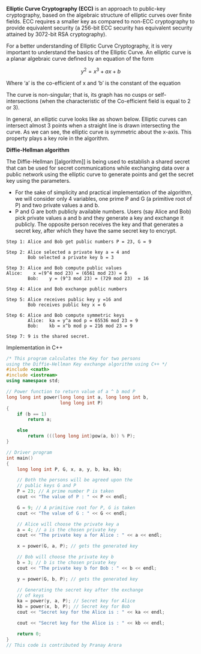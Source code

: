 **Elliptic Curve Cryptography (ECC)** is an approach to public-key cryptography, based on the algebraic structure of elliptic curves over finite fields. ECC requires a smaller key as compared to non-ECC cryptography to provide equivalent security (a 256-bit ECC security has equivalent security attained by 3072-bit RSA cryptography).

For a better understanding of Elliptic Curve Cryptography, it is very important to understand the basics of the Elliptic Curve. An elliptic curve is a planar algebraic curve defined by an equation of the form

$$y^2 = x^3+ax+b$$

Where ‘a’ is the co-efficient of x and ‘b’ is the constant of the equation  

The curve is non-singular; that is, its graph has no cusps or self-intersections (when the characteristic of the Co-efficient field is equal to 2 or 3). 

In general, an elliptic curve looks like as shown below. Elliptic curves can intersect almost 3 points when a straight line is drawn intersecting the curve. As we can see, the elliptic curve is symmetric about the x-axis. This property plays a key role in the algorithm.


**Diffie-Hellman algorithm**

The Diffie-Hellman [[algorithm]] is being used to establish a shared secret that can be used for secret communications while exchanging data over a public network using the elliptic curve to generate points and get the secret key using the parameters.  

-   For the sake of simplicity and practical implementation of the algorithm, we will consider only 4 variables, one prime P and G (a primitive root of P) and two private values a and b.
-   P and G are both publicly available numbers. Users (say Alice and Bob) pick private values a and b and they generate a key and exchange it publicly. The opposite person receives the key and that generates a secret key, after which they have the same secret key to encrypt.


```
Step 1: Alice and Bob get public numbers P = 23, G = 9

Step 2: Alice selected a private key a = 4 and
        Bob selected a private key b = 3

Step 3: Alice and Bob compute public values
Alice:    x =(9^4 mod 23) = (6561 mod 23) = 6
        Bob:    y = (9^3 mod 23) = (729 mod 23)  = 16

Step 4: Alice and Bob exchange public numbers

Step 5: Alice receives public key y =16 and
        Bob receives public key x = 6

Step 6: Alice and Bob compute symmetric keys
        Alice:  ka = y^a mod p = 65536 mod 23 = 9
        Bob:    kb = x^b mod p = 216 mod 23 = 9

Step 7: 9 is the shared secret.
```

Implementation in C++

```cpp
/* This program calculates the Key for two persons
using the Diffie-Hellman Key exchange algorithm using C++ */
#include <cmath>
#include <iostream>
using namespace std;

// Power function to return value of a ^ b mod P
long long int power(long long int a, long long int b,
					long long int P)
{
	if (b == 1)
		return a;

	else
		return (((long long int)pow(a, b)) % P);
}

// Driver program
int main()
{
	long long int P, G, x, a, y, b, ka, kb;

	// Both the persons will be agreed upon the
	// public keys G and P
	P = 23; // A prime number P is taken
	cout << "The value of P : " << P << endl;

	G = 9; // A primitive root for P, G is taken
	cout << "The value of G : " << G << endl;

	// Alice will choose the private key a
	a = 4; // a is the chosen private key
	cout << "The private key a for Alice : " << a << endl;

	x = power(G, a, P); // gets the generated key

	// Bob will choose the private key b
	b = 3; // b is the chosen private key
	cout << "The private key b for Bob : " << b << endl;

	y = power(G, b, P); // gets the generated key

	// Generating the secret key after the exchange
	// of keys
	ka = power(y, a, P); // Secret key for Alice
	kb = power(x, b, P); // Secret key for Bob
	cout << "Secret key for the Alice is : " << ka << endl;

	cout << "Secret key for the Alice is : " << kb << endl;

	return 0;
}
// This code is contributed by Pranay Arora

```